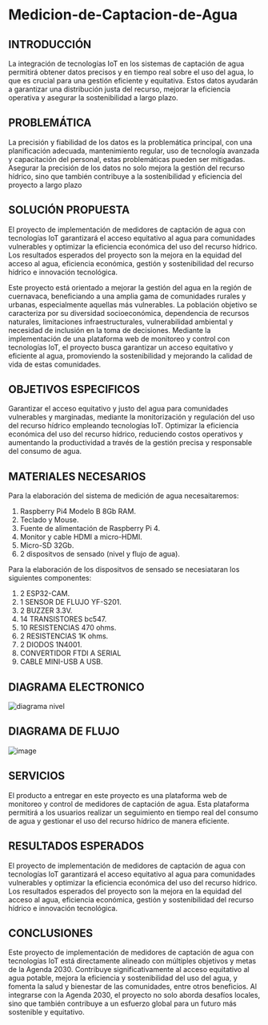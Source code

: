 # Medicion-de-Captacion-de-Agua

## INTRODUCCIÓN

La integración de tecnologías IoT en los sistemas de captación de agua permitirá obtener datos precisos y en tiempo real sobre el uso del agua, lo que es crucial para una gestión eficiente y equitativa. Estos datos ayudarán a garantizar una distribución justa del recurso, mejorar la eficiencia operativa y asegurar la sostenibilidad a largo plazo.

## PROBLEMÁTICA

La precisión y fiabilidad de los datos es la problemática principal, con una planificación adecuada, mantenimiento regular, uso de tecnología avanzada y capacitación del personal, estas problemáticas pueden ser mitigadas. Asegurar la precisión de los datos no solo mejora la gestión del recurso hídrico, sino que también contribuye a la sostenibilidad y eficiencia del proyecto a largo plazo

## SOLUCIÓN PROPUESTA

El proyecto de implementación de medidores de captación de agua con tecnologías IoT garantizará el acceso equitativo al agua para comunidades vulnerables y optimizar la eficiencia económica del uso del recurso hídrico. Los resultados esperados del proyecto son la mejora en la equidad del acceso al agua, eficiencia económica, gestión y sostenibilidad del recurso hídrico e innovación tecnológica.

Este proyecto está orientado a mejorar la gestión del agua en la región de cuernavaca, beneficiando a una amplia gama de comunidades rurales y urbanas, especialmente aquellas más vulnerables. La población objetivo se caracteriza por su diversidad socioeconómica, dependencia de recursos naturales, limitaciones infraestructurales, vulnerabilidad ambiental y necesidad de inclusión en la toma de decisiones. Mediante la implementación de una plataforma web de monitoreo y control con tecnologías IoT, el proyecto busca garantizar un acceso equitativo y eficiente al agua, promoviendo la sostenibilidad y mejorando la calidad de vida de estas comunidades.




## OBJETIVOS ESPECIFICOS
Garantizar el acceso equitativo y justo del agua para comunidades vulnerables y marginadas, mediante la monitorización y regulación del uso del recurso hídrico empleando tecnologías IoT.
Optimizar la eficiencia económica del uso del recurso hídrico, reduciendo costos operativos y aumentando la productividad a través de la gestión precisa y responsable del consumo de agua.

## MATERIALES NECESARIOS
Para la elaboración del sistema de medición de agua necesaitaremos:

1. Raspberry Pi4 Modelo B 8Gb RAM.
2. Teclado y Mouse.
3. Fuente de alimentación de Raspberry Pi 4.
4. Monitor y cable HDMI a micro-HDMI.
5. Micro-SD 32Gb.
6. 2 dispositvos de sensado (nivel y flujo de agua).


Para la elaboración de los dispositvos de sensado se necesiataran los siguientes componentes:
 
1. 2 ESP32-CAM.
2. 1 SENSOR DE FLUJO YF-S201.
3. 2 BUZZER 3.3V.
4. 14 TRANSISTORES bc547.
5. 10 RESISTENCIAS 470 ohms.
6. 2 RESISTENCIAS 1K  ohms.
7. 2 DIODOS  1N4001.
8. CONVERTIDOR FTDI A SERIAL
9. CABLE MINI-USB A USB.

## DIAGRAMA ELECTRONICO
![diagrama nivel](https://github.com/user-attachments/assets/11c0fd2c-32ce-47c6-8ebb-26f64e1109ab)

## DIAGRAMA DE FLUJO
![image](https://github.com/user-attachments/assets/f6a2f166-2cd8-4797-8667-fcaaf6fc102c)

## SERVICIOS
El producto a entregar en este proyecto es una plataforma web de monitoreo y control de medidores de captación de agua. Esta plataforma permitirá a los usuarios realizar un seguimiento en tiempo real del consumo de agua y gestionar el uso del recurso hídrico de manera eficiente.

## RESULTADOS ESPERADOS
El proyecto de implementación de medidores de captación de agua con tecnologías IoT garantizará el acceso equitativo al agua para comunidades vulnerables y optimizar la eficiencia económica del uso del recurso hídrico. Los resultados esperados del proyecto son la mejora en la equidad del acceso al agua, eficiencia económica, gestión y sostenibilidad del recurso hídrico e innovación tecnológica.




## CONCLUSIONES
Este proyecto de implementación de medidores de captación de agua con tecnologías IoT está directamente alineado con múltiples objetivos y metas de la Agenda 2030. 
Contribuye significativamente al acceso equitativo al agua potable, mejora la eficiencia y sostenibilidad del uso del agua, y fomenta la salud y bienestar de las comunidades, entre otros beneficios. Al integrarse con la Agenda 2030, el proyecto no solo aborda desafíos locales, sino que también contribuye a un esfuerzo global para un futuro más sostenible y equitativo.
